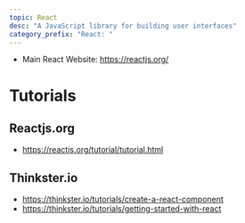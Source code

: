 ```yaml
---
topic: React
desc: "A JavaScript library for building user interfaces"
category_prefix: "React: "
---
```


* Main React Website: <https://reactjs.org/>

# Tutorials

## Reactjs.org

* <https://reactjs.org/tutorial/tutorial.html>

## Thinkster.io

* <https://thinkster.io/tutorials/create-a-react-component>
* <https://thinkster.io/tutorials/getting-started-with-react>
